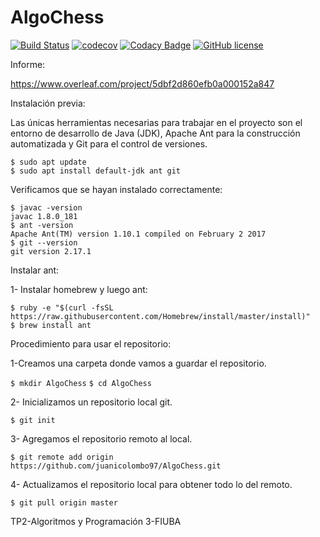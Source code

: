 # AlgoChess

[![Build Status](https://travis-ci.org/juanicolombo97/AlgoChess.svg?branch=master)](https://travis-ci.org/juanicolombo97/AlgoChess) [![codecov](https://codecov.io/gh/juanicolombo97/AlgoChess/branch/master/graph/badge.svg)](https://codecov.io/gh/juanicolombo97/AlgoChess) [![Codacy Badge](https://api.codacy.com/project/badge/Grade/6de97cc998d24332adba6782c03a1de9)](https://www.codacy.com/manual/juanicolombo97/AlgoChess?utm_source=github.com&amp;utm_medium=referral&amp;utm_content=juanicolombo97/AlgoChess&amp;utm_campaign=Badge_Grade)  [![GitHub license](https://img.shields.io/github/license/Naereen/StrapDown.js.svg)](https://github.com/Naereen/StrapDown.js/blob/master/LICENSE)

Informe:

https://www.overleaf.com/project/5dbf2d860efb0a000152a847

Instalación previa:

Las únicas herramientas necesarias para trabajar en el proyecto son el entorno de desarrollo de Java (JDK), Apache Ant para la construcción automatizada y Git para el control de versiones.


```
$ sudo apt update
$ sudo apt install default-jdk ant git
```
Verificamos que se hayan instalado correctamente:

```
$ javac -version
javac 1.8.0_181
$ ant -version
Apache Ant(TM) version 1.10.1 compiled on February 2 2017
$ git --version
git version 2.17.1
```

Instalar ant:

1- Instalar homebrew y luego ant:

```
$ ruby -e "$(curl -fsSL https://raw.githubusercontent.com/Homebrew/install/master/install)"
$ brew install ant

```
Procedimiento para usar el repositorio:

1-Creamos una carpeta donde vamos a guardar el repositorio.

`$ mkdir AlgoChess`
`$ cd AlgoChess`

2- Inicializamos un repositorio local git.

`$ git init`

3- Agregamos el repositorio remoto al local.

`$ git remote add origin https://github.com/juanicolombo97/AlgoChess.git`

4- Actualizamos el repositorio local para obtener todo lo del remoto.

`$ git pull origin master`

TP2-Algoritmos y Programación 3-FIUBA
